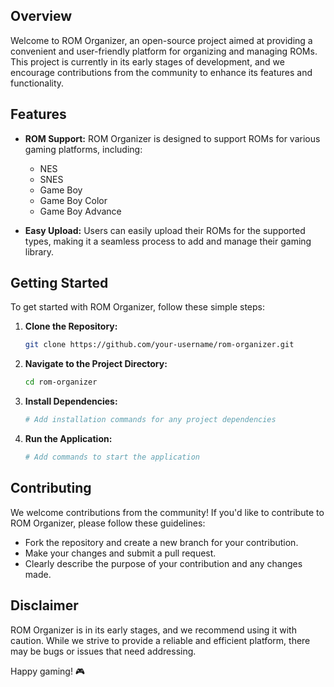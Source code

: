 ## Overview

Welcome to ROM Organizer, an open-source project aimed at providing a convenient and user-friendly platform for organizing and managing ROMs. This project is currently in its early stages of development, and we encourage contributions from the community to enhance its features and functionality.

## Features

- **ROM Support:** ROM Organizer is designed to support ROMs for various gaming platforms, including:
  - NES
  - SNES
  - Game Boy
  - Game Boy Color
  - Game Boy Advance

- **Easy Upload:** Users can easily upload their ROMs for the supported types, making it a seamless process to add and manage their gaming library.

## Getting Started

To get started with ROM Organizer, follow these simple steps:

1. **Clone the Repository:**
   ```bash
   git clone https://github.com/your-username/rom-organizer.git

2. **Navigate to the Project Directory:**
   ```bash
   cd rom-organizer

3. **Install Dependencies:**
   ```bash
   # Add installation commands for any project dependencies

4. **Run the Application:**
   ```bash
   # Add commands to start the application


## Contributing

We welcome contributions from the community! If you'd like to contribute to ROM Organizer, please follow these guidelines:

 - Fork the repository and create a new branch for your contribution.
 - Make your changes and submit a pull request.
 - Clearly describe the purpose of your contribution and any changes made.

## Disclaimer
ROM Organizer is in its early stages, and we recommend using it with caution. While we strive to provide a reliable and efficient platform, there may be bugs or issues that need addressing.

Happy gaming! 🎮